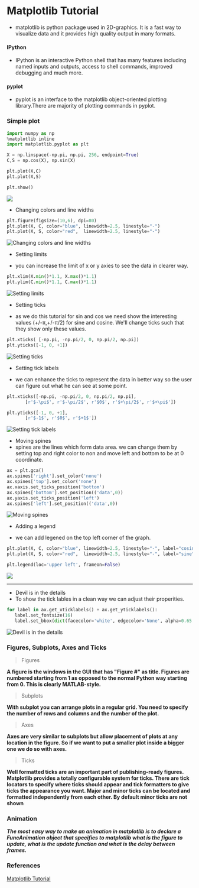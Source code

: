 # Matplotlib Tutorial

- matplotlib is python package used in 2D-graphics. It is a fast way to visualize data and it provides high quality output in many formats.
#### IPython
- IPython is an interactive Python shell that has many features including named inputs and outputs, access to shell commands, improved debugging and much more.
#### pyplot
- pyplot is an interface to the matplotlib object-oriented plotting library.There are  majority of plotting commands in pyplot.
  

### Simple plot 
```python 
import numpy as np
%matplotlib inline
import matplotlib.pyplot as plt

X = np.linspace(-np.pi, np.pi, 256, endpoint=True)
C,S = np.cos(X), np.sin(X)

plt.plot(X,C)
plt.plot(X,S)

plt.show()
```
![](https://github.com/rougier/matplotlib-tutorial/raw/master/figures/exercice_1.png)

* Changing colors and line widths 

```python
plt.figure(figsize=(10,6), dpi=80)
plt.plot(X, C, color="blue", linewidth=2.5, linestyle="-")
plt.plot(X, S, color="red",  linewidth=2.5, linestyle="-")
```

![Changing colors and line widths](https://github.com/rougier/matplotlib-tutorial/raw/master/figures/exercice_3.png) 

* Setting limits 
- you can increase the limit of x or y axies to see the data in clearer way.
```python
plt.xlim(X.min()*1.1, X.max()*1.1)
plt.ylim(C.min()*1.1, C.max()*1.1)
```

![Setting limits](https://raw.githubusercontent.com/rougier/matplotlib-tutorial/master/figures/exercice_4.png) 

* Setting ticks

- as we do this tutorial for sin and cos we need show the interesting values (+/-π,+/-π/2) for sine and cosine. We'll change ticks such that they show only these values.
  
```python
plt.xticks( [-np.pi, -np.pi/2, 0, np.pi/2, np.pi])
plt.yticks([-1, 0, +1]) 
```

![Setting ticks](https://raw.githubusercontent.com/rougier/matplotlib-tutorial/master/figures/exercice_5.png) 

* Setting tick labels 
- we can enhance the ticks to represent the data in better way so the user can figure out what he can see at some point.
  
```python
plt.xticks([-np.pi, -np.pi/2, 0, np.pi/2, np.pi],
       [r'$-\pi$', r'$-\pi/2$', r'$0$', r'$+\pi/2$', r'$+\pi$'])

plt.yticks([-1, 0, +1],
       [r'$-1$', r'$0$', r'$+1$'])
```

![Setting tick labels ](https://raw.githubusercontent.com/rougier/matplotlib-tutorial/master/figures/exercice_6.png) 

* Moving spines
* spines are the lines which form data area. we can change them by setting top and right color to non and move left and bottom to be at 0 coordinate.
```python
ax = plt.gca()
ax.spines['right'].set_color('none')
ax.spines['top'].set_color('none')
ax.xaxis.set_ticks_position('bottom')
ax.spines['bottom'].set_position(('data',0))
ax.yaxis.set_ticks_position('left')
ax.spines['left'].set_position(('data',0))
```

![Moving spines](https://raw.githubusercontent.com/rougier/matplotlib-tutorial/master/figures/exercice_7.png) 

* Adding a legend

- we can add legened on the top left corner of the graph.
```python 
plt.plot(X, C, color="blue", linewidth=2.5, linestyle="-", label="cosine")
plt.plot(X, S, color="red",  linewidth=2.5, linestyle="-", label="sine")

plt.legend(loc='upper left', frameon=False)
```

![](https://github.com/rougier/matplotlib-tutorial/raw/master/figures/exercice_8.png)

---

* Devil is in the details 
* To show the tick lables in a clean way we can adjust their properities.
 
 ```python
 for label in ax.get_xticklabels() + ax.get_yticklabels():
    label.set_fontsize(16)
    label.set_bbox(dict(facecolor='white', edgecolor='None', alpha=0.65 ))
 ```

![Devil is in the details](https://raw.githubusercontent.com/rougier/matplotlib-tutorial/master/figures/exercice_10.png)

### Figures, Subplots, Axes and Ticks 

> Figures 

**A figure is the windows in the GUI that has "Figure #" as title. Figures are numbered starting from 1 as opposed to the normal Python way starting from 0. This is clearly MATLAB-style.** 

> Subplots

**With subplot you can arrange plots in a regular grid. You need to specify the number of rows and columns and the number of the plot.**

> Axes 

**Axes are very similar to subplots but allow placement of plots at any location in the figure. So if we want to put a smaller plot inside a bigger one we do so with axes.** 

> Ticks 

**Well formatted ticks are an important part of publishing-ready figures. Matplotlib provides a totally configurable system for ticks. There are tick locators to specify where ticks should appear and tick formatters to give ticks the appearance you want. Major and minor ticks can be located and formatted independently from each other. By default minor ticks are not shown**

### Animation 

***The most easy way to make an animation in matplotlib is to declare a FuncAnimation object that specifies to matplotlib what is the figure to update, what is the update function and what is the delay between frames.***

### References
[Matplotlib Tutorial](https://github.com/rougier/matplotlib-tutorial)